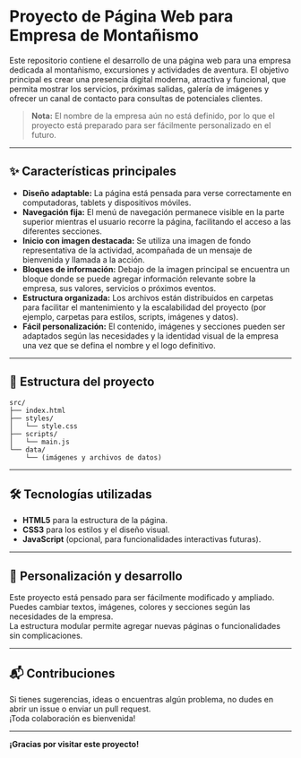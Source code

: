 # Proyecto de Página Web para Empresa de Montañismo

Este repositorio contiene el desarrollo de una página web para una empresa dedicada al montañismo, excursiones y actividades de aventura. El objetivo principal es crear una presencia digital moderna, atractiva y funcional, que permita mostrar los servicios, próximas salidas, galería de imágenes y ofrecer un canal de contacto para consultas de potenciales clientes.

> **Nota:** El nombre de la empresa aún no está definido, por lo que el proyecto está preparado para ser fácilmente personalizado en el futuro.

---

## ✨ Características principales

- **Diseño adaptable:** La página está pensada para verse correctamente en computadoras, tablets y dispositivos móviles.
- **Navegación fija:** El menú de navegación permanece visible en la parte superior mientras el usuario recorre la página, facilitando el acceso a las diferentes secciones.
- **Inicio con imagen destacada:** Se utiliza una imagen de fondo representativa de la actividad, acompañada de un mensaje de bienvenida y llamada a la acción.
- **Bloques de información:** Debajo de la imagen principal se encuentra un bloque donde se puede agregar información relevante sobre la empresa, sus valores, servicios o próximos eventos.
- **Estructura organizada:** Los archivos están distribuidos en carpetas para facilitar el mantenimiento y la escalabilidad del proyecto (por ejemplo, carpetas para estilos, scripts, imágenes y datos).
- **Fácil personalización:** El contenido, imágenes y secciones pueden ser adaptados según las necesidades y la identidad visual de la empresa una vez que se defina el nombre y el logo definitivo.

---

## 📁 Estructura del proyecto

```
src/
├── index.html
├── styles/
│   └── style.css
├── scripts/
│   └── main.js
└── data/
    └── (imágenes y archivos de datos)
```

---

## 🛠️ Tecnologías utilizadas

- **HTML5** para la estructura de la página.
- **CSS3** para los estilos y el diseño visual.
- **JavaScript** (opcional, para funcionalidades interactivas futuras).

---

## 🚀 Personalización y desarrollo

Este proyecto está pensado para ser fácilmente modificado y ampliado. Puedes cambiar textos, imágenes, colores y secciones según las necesidades de la empresa.  
La estructura modular permite agregar nuevas páginas o funcionalidades sin complicaciones.

---

## 📬 Contribuciones

Si tienes sugerencias, ideas o encuentras algún problema, no dudes en abrir un issue o enviar un pull request.  
¡Toda colaboración es bienvenida!

---

**¡Gracias por visitar este proyecto!**